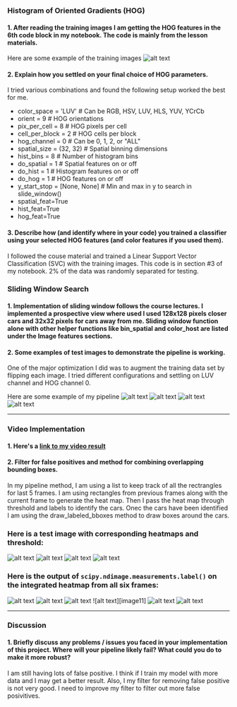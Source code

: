 [//]: # (Image References)
[image1]: ./examples/hog-visualization.png
[image2]: ./examples/detection-img1.png
[image3]: ./examples/detection-img2.png
[image4]: ./examples/detection-img4.png
[image5]: ./examples/detection-img5.png
[image6]: ./examples/heatmap.png
[image7]: ./examples/threshold.png
[image8]: ./examples/heatmap1.png
[image9]: ./examples/heatmap2.png
[image10]: ./examples/heatmap3.png
[image811]: ./examples/heatmap4.png
[image12]: ./examples/heatmap5.png
[image13]: ./examples/heatmap6.png

[video1]: ./project_video_out.mp4



### Histogram of Oriented Gradients (HOG)

#### 1. After reading the training images I am getting the HOG features in the 6th code block in my notebook. The code is mainly from the lesson materials.  

 
Here are some example of the training images
![alt text][image1]




#### 2. Explain how you settled on your final choice of HOG parameters.

I tried various combinations and found the following setup worked the best for me. 

* color_space = 'LUV' # Can be RGB, HSV, LUV, HLS, YUV, YCrCb
* orient = 9 # HOG orientations
* pix_per_cell = 8 # HOG pixels per cell
* cell_per_block = 2 # HOG cells per block
* hog_channel = 0 # Can be 0, 1, 2, or "ALL"
* spatial_size = (32, 32) # Spatial binning dimensions
* hist_bins = 8 # Number of histogram bins
* do_spatial = 1 # Spatial features on or off
* do_hist = 1 # Histogram features on or off
* do_hog = 1 # HOG features on or off
* y_start_stop = [None, None] # Min and max in y to search in slide_window()
* spatial_feat=True 
* hist_feat=True 
* hog_feat=True


#### 3. Describe how (and identify where in your code) you trained a classifier using your selected HOG features (and color features if you used them).

I followed the couse material and trained a Linear Support Vector Classification (SVC) with the training images. This code is in section #3 of my notebook. 2% of the data was randomly separated for testing.   

### Sliding Window Search

#### 1. Implementation of sliding window follows the course lectures. I implemented a prospective view where used I used 128x128 pixels closer cars and 32x32 pixels for cars away from me. Sliding window function alone with other helper functions like bin_spatial and color_host are listed under the Image features sections.



#### 2. Some examples of test images to demonstrate the pipeline is working.  
One of the major optimization I did was to augment the training data set by flipping each image. I tried different configurations and settling on LUV channel and HOG channel 0. 

Here are some example of my pipeline
![alt text][image2]
![alt text][image3]
![alt text][image4]
![alt text][image5]

---

### Video Implementation

#### 1. Here's a [link to my video result](./project_video_out.mp4)


#### 2. Filter for false positives and method for combining overlapping bounding boxes.

In my pipeline method, I am using a list to keep track of all the rectrangles for last 5 frames. I am using rectangles from previous frames along with the current frame to generate the heat map. Then I pass the heat map through threshold and labels to identify the cars. Onec the cars have been identified I am using the draw_labeled_bboxes method to draw boxes around the cars. 

### Here is a test image with corresponding heatmaps and threshold:

![alt text][image4]
![alt text][image5]
![alt text][image6]
![alt text][image7]

### Here is the output of `scipy.ndimage.measurements.label()` on the integrated heatmap from all six frames:
![alt text][image8]
![alt text][image9]
![alt text][image10]
![alt text][image11]
![alt text][image12]
![alt text][image13]

---

### Discussion

#### 1. Briefly discuss any problems / issues you faced in your implementation of this project.  Where will your pipeline likely fail?  What could you do to make it more robust?

I am still having lots of false positive.  I think if I train my model with more data and I may get a better result.  Also, I my filter for removing false positive is not very good. I need to improve my filter to filter out more false posivitives. 
